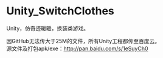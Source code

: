 # Unity_SwitchClothes
Unity，仿奇迹暖暖，换装类游戏。  
  
因GitHub无法传大于25M的文件，所有Unity工程都传至百度云。  
源文件及打包apk/exe：http://pan.baidu.com/s/1eSuyCh0
